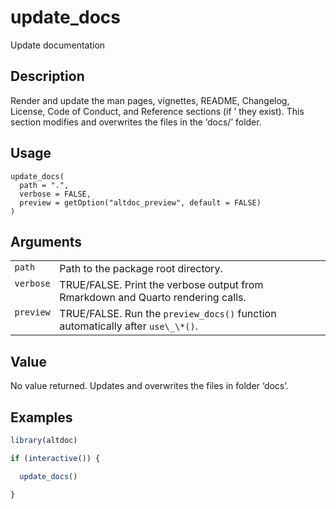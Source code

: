 
# update_docs

Update documentation

## Description

Render and update the man pages, vignettes, README, Changelog, License,
Code of Conduct, and Reference sections (if ’ they exist). This section
modifies and overwrites the files in the ‘docs/’ folder.

## Usage

<pre><code class='language-R'>update_docs(
  path = ".",
  verbose = FALSE,
  preview = getOption("altdoc_preview", default = FALSE)
)
</code></pre>

## Arguments

<table>
<tr>
<td style="white-space: nowrap; font-family: monospace; vertical-align: top">
<code id="update_docs_:_path">path</code>
</td>
<td>
Path to the package root directory.
</td>
</tr>
<tr>
<td style="white-space: nowrap; font-family: monospace; vertical-align: top">
<code id="update_docs_:_verbose">verbose</code>
</td>
<td>
TRUE/FALSE. Print the verbose output from Rmarkdown and Quarto rendering
calls.
</td>
</tr>
<tr>
<td style="white-space: nowrap; font-family: monospace; vertical-align: top">
<code id="update_docs_:_preview">preview</code>
</td>
<td>
TRUE/FALSE. Run the <code>preview_docs()</code> function automatically after
<code style="white-space: pre;">⁠use\_\*()⁠</code>.
</td>
</tr>
</table>

## Value

No value returned. Updates and overwrites the files in folder ‘docs’.

## Examples

``` r
library(altdoc)

if (interactive()) {

  update_docs()

}
```
